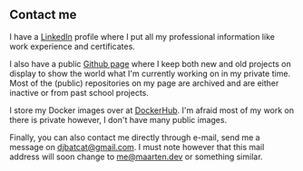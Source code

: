## Contact me

I have a [LinkedIn](https://www.linkedin.com/in/maarten-van-der-heijden-webdev/) profile where
I put all my professional information like work experience and certificates. 

I also have a public
[Github page](https://github.com/survivorbat) where I keep both new and old projects on display to
show the world what I'm currently working on in my private time. Most of the (public) repositories
on my page are archived and are either inactive or from past school projects.

I store my Docker images over at [DockerHub](https://hub.docker.com/u/survivorbat). I'm afraid most of my work on there is private however, I don't have many public images.

Finally, you can also contact me directly through e-mail, send me a message on [djbatcat@gmail.com](mailto:djbatcat@gmail.com).
I must note however that this mail address will soon change to me@maarten.dev or something similar.

